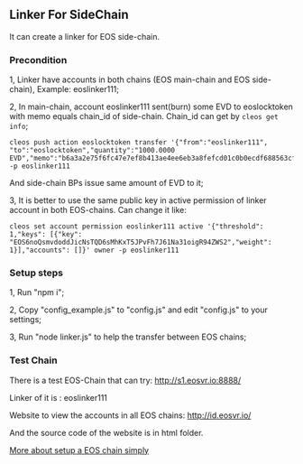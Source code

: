 ## Linker For SideChain

It can create a linker for EOS side-chain.

### Precondition

1, Linker have accounts in both chains (EOS main-chain and EOS side-chain), Example: eoslinker111;

2, In main-chain, account eoslinker111 sent(burn) some EVD to eoslocktoken with memo equals chain_id of side-chain. 
Chain_id can get by ```cleos get info```;

```
cleos push action eoslocktoken transfer '{"from":"eoslinker111", "to":"eoslocktoken","quantity":"1000.0000 EVD","memo":"b6a3a2e75f6fc47e7ef8b413ae4ee6eb3a8fefcd01c0b0ecdf688563cfa5f493"}' -p eoslinker111
```

And side-chain BPs issue same amount of EVD to it;

3, It is better to use the same public key in active permission of linker account in both EOS-chains. Can change it like:

```
cleos set account permission eoslinker111 active '{"threshold": 1,"keys": [{"key": "EOS6noQsmvdoddJicNsTQD6sMhKxT5JPvFh7J61Na31oigR94ZWS2","weight": 1}],"accounts": []}' owner -p eoslinker111
```


### Setup steps
  
1, Run "npm i";

2, Copy "config_example.js" to "config.js" and edit "config.js" to your settings;


3, Run "node linker.js" to help the transfer between EOS chains;


### Test Chain

There is a test EOS-Chain that can try: http://s1.eosvr.io:8888/

Linker of it is : eoslinker111

Website to view the accounts in all EOS chains: http://id.eosvr.io/

And the source code of the website is in html folder.


[More about setup a EOS chain simply](setup_chain.md)

